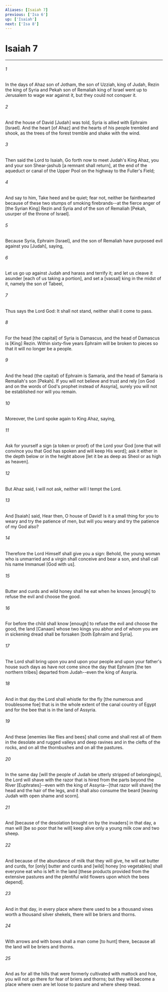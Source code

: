 ```yaml
---
Aliases: [Isaiah 7]
previous: ['Isa 6']
up: ['Isaiah']
next: ['Isa 8']
---
```

# Isaiah 7

***














###### 1 






In the days of Ahaz son of Jotham, the son of Uzziah, king of Judah, Rezin the king of Syria and Pekah son of Remaliah king of Israel went up to Jerusalem to wage war against it, but they could not conquer it. 













###### 2 






And the house of David [Judah] was told, Syria is allied with Ephraim [Israel]. And the heart [of Ahaz] and the hearts of his people trembled and shook, as the trees of the forest tremble and shake with the wind. 













###### 3 






Then said the Lord to Isaiah, Go forth now to meet Judah's King Ahaz, you and your son Shear-jashub [a remnant shall return], at the end of the aqueduct or canal of the Upper Pool on the highway to the Fuller's Field; 













###### 4 






And say to him, Take heed and be quiet; fear not, neither be fainthearted because of these two stumps of smoking firebrands--at the fierce anger of [the Syrian King] Rezin and Syria and of the son of Remaliah [Pekah, usurper of the throne of Israel]. 













###### 5 






Because Syria, Ephraim [Israel], and the son of Remaliah have purposed evil against you [Judah], saying, 













###### 6 






Let us go up against Judah and harass and terrify it; and let us cleave it asunder [each of us taking a portion], and set a [vassal] king in the midst of it, namely the son of Tabeel, 













###### 7 






Thus says the Lord God: It shall not stand, neither shall it come to pass. 













###### 8 






For the head [the capital] of Syria is Damascus, and the head of Damascus is [King] Rezin. Within sixty-five years Ephraim will be broken to pieces so that it will no longer be a people. 













###### 9 






And the head (the capital) of Ephraim is Samaria, and the head of Samaria is Remaliah's son [Pekah]. If you will not believe and trust and rely [on God and on the words of God's prophet instead of Assyria], surely you will not be established nor will you remain. 













###### 10 






Moreover, the Lord spoke again to King Ahaz, saying, 













###### 11 






Ask for yourself a sign (a token or proof) of the Lord your God [one that will convince you that God has spoken and will keep His word]; ask it either in the depth below or in the height above [let it be as deep as Sheol or as high as heaven]. 













###### 12 






But Ahaz said, I will not ask, neither will I tempt the Lord. 













###### 13 






And [Isaiah] said, Hear then, O house of David! Is it a small thing for you to weary and try the patience of men, but will you weary and try the patience of my God also? 













###### 14 






Therefore the Lord Himself shall give you a sign: Behold, the young woman who is unmarried and a virgin shall conceive and bear a son, and shall call his name Immanuel [God with us]. 













###### 15 






Butter and curds and wild honey shall he eat when he knows [enough] to refuse the evil and choose the good. 













###### 16 






For before the child shall know [enough] to refuse the evil and choose the good, the land [Canaan] whose two kings you abhor and of whom you are in sickening dread shall be forsaken [both Ephraim and Syria]. 













###### 17 






The Lord shall bring upon you and upon your people and upon your father's house such days as have not come since the day that Ephraim [the ten northern tribes] departed from Judah--even the king of Assyria. 













###### 18 






And in that day the Lord shall whistle for the fly [the numerous and troublesome foe] that is in the whole extent of the canal country of Egypt and for the bee that is in the land of Assyria. 













###### 19 






And these [enemies like flies and bees] shall come and shall rest all of them in the desolate and rugged valleys and deep ravines and in the clefts of the rocks, and on all the thornbushes and on all the pastures. 













###### 20 






In the same day [will the people of Judah be utterly stripped of belongings], the Lord will shave with the razor that is hired from the parts beyond the River [Euphrates]--even with the king of Assyria--[that razor will shave] the head and the hair of the legs, and it shall also consume the beard [leaving Judah with open shame and scorn]. 













###### 21 






And [because of the desolation brought on by the invaders] in that day, a man will [be so poor that he will] keep alive only a young milk cow and two sheep. 













###### 22 






And because of the abundance of milk that they will give, he will eat butter and curds, for [only] butter and curds and [wild] honey [no vegetables] shall everyone eat who is left in the land [these products provided from the extensive pastures and the plentiful wild flowers upon which the bees depend]. 













###### 23 






And in that day, in every place where there used to be a thousand vines worth a thousand silver shekels, there will be briers and thorns. 













###### 24 






With arrows and with bows shall a man come [to hunt] there, because all the land will be briers and thorns. 













###### 25 






And as for all the hills that were formerly cultivated with mattock and hoe, you will not go there for fear of briers and thorns; but they will become a place where oxen are let loose to pasture and where sheep tread.
